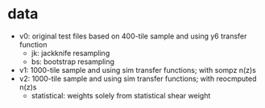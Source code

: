 # data

- v0: original test files based on 400-tile sample and using y6 transfer function
    - jk: jackknife resampling
    - bs: bootstrap resampling
- v1: 1000-tile sample and using sim transfer functions; with sompz n(z)s
- v2: 1000-tile sample and using sim transfer functions; with reocmputed n(z)s
    - statistical: weights solely from statistical shear weight

